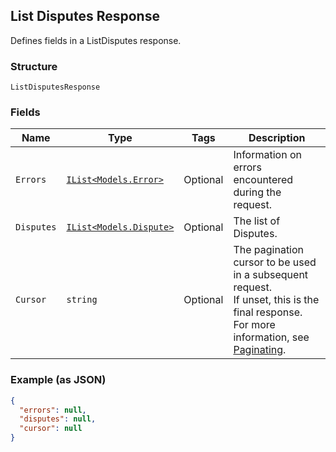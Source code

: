 ## List Disputes Response

Defines fields in a ListDisputes response.

### Structure

`ListDisputesResponse`

### Fields

| Name | Type | Tags | Description |
|  --- | --- | --- | --- |
| `Errors` | [`IList<Models.Error>`](/doc/models/error.md) | Optional | Information on errors encountered during the request. |
| `Disputes` | [`IList<Models.Dispute>`](/doc/models/dispute.md) | Optional | The list of Disputes. |
| `Cursor` | `string` | Optional | The pagination cursor to be used in a subsequent request.<br>If unset, this is the final response.<br>For more information, see [Paginating](https://developer.squareup.com/docs/basics/api101/pagination). |

### Example (as JSON)

```json
{
  "errors": null,
  "disputes": null,
  "cursor": null
}
```

